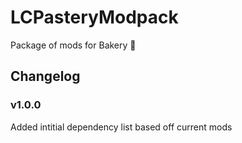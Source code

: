 # LCPasteryModpack

Package of mods for Bakery :croissant:

## Changelog

### v1.0.0

Added intitial dependency list based off current mods
